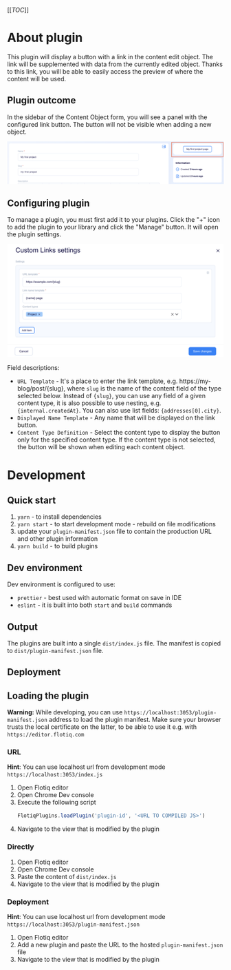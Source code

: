 [[_TOC_]]

# About plugin

This plugin will display a button with a link in the content edit object. The link will be supplemented with data from the currently edited object. Thanks to this link, you will be able to easily access the preview of where the content will be used.

## Plugin outcome

In the sidebar of the Content Object form, you will see a panel with the configured link button. The button will not be visible when adding a new object.

<img src=".docs/images/custom_link_plugin.png" alt="plugin-item" width="1000"/>

## Configuring plugin

To manage a plugin, you must first add it to your plugins. Click the "+" icon to add the plugin to your library and click the "Manage" button. It will open the plugin settings.

<img src=".docs/images/custom_link_settings.png" alt="plugin-settings" width="700"/>

Field descriptions: 

* `URL Template` - It's a place to enter the link template, e.g. https://my-blog/post/{slug}, where `slug` is the name of the content field of the type selected below. Instead of `{slug}`, you can use any field of a given content type, it is also possible to use nesting, e.g. `{internal.createdAt}`. You can also use list fields: `{addresses[0].city}`.
* `Displayed Name Template` - Any name that will be displayed on the link button.
* `Content Type Definition` - Select the content type to display the button only for the specified content type. If the content type is not selected, the button will be shown when editing each content object.

# Development

## Quick start

1. `yarn` - to install dependencies
2. `yarn start` - to start development mode - rebuild on file modifications
3. update your `plugin-manifest.json` file to contain the production URL and other plugin information
4. `yarn build` - to build plugins

## Dev environment

Dev environment is configured to use:

* `prettier` - best used with automatic format on save in IDE
* `eslint` - it is built into both `start` and `build` commands

## Output

The plugins are built into a single `dist/index.js` file. The manifest is copied to `dist/plugin-manifest.json` file.

## Deployment

<!-- TO DO -->

## Loading the plugin

**Warning:** While developing, you can use  `https://localhost:3053/plugin-manifest.json` address to load the plugin manifest. Make sure your browser trusts the local certificate on the latter, to be able to use it e.g. with `https://editor.flotiq.com`

### URL

**Hint**: You can use localhost url from development mode `https://localhost:3053/index.js`

1. Open Flotiq editor
2. Open Chrome Dev console
3. Execute the following script
   ```javascript
   FlotiqPlugins.loadPlugin('plugin-id', '<URL TO COMPILED JS>')
   ```
4. Navigate to the view that is modified by the plugin

### Directly

1. Open Flotiq editor
2. Open Chrome Dev console
3. Paste the content of `dist/index.js` 
4. Navigate to the view that is modified by the plugin

### Deployment

**Hint**: You can use localhost url from development mode `https://localhost:3053/plugin-manifest.json`

1. Open Flotiq editor
2. Add a new plugin and paste the URL to the hosted `plugin-manifest.json` file
3. Navigate to the view that is modified by the plugin